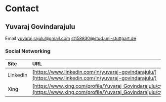 # Contact

## Yuvaraj Govindarajulu
Email
  [yuvaraj.rajulu@gmail.com](mailto:yuvaraj.rajulu@gmail.com)
  [st158830@stud.uni-stuttgart.de](mailto:st158830@stud.uni-stuttgart.de)

### Social Networking

| Site | URL |
|:------|:------------|
| LinkedIn | [https://www.linkedin.com/in/yuvaraj-govindarajulu/](https://www.linkedin.com/in/yuvaraj-govindarajulu/) |
| Xing | [https://www.xing.com/profile/Yuvaraj_Govindarajulu/cv](https://www.xing.com/profile/Yuvaraj_Govindarajulu/cv) |
